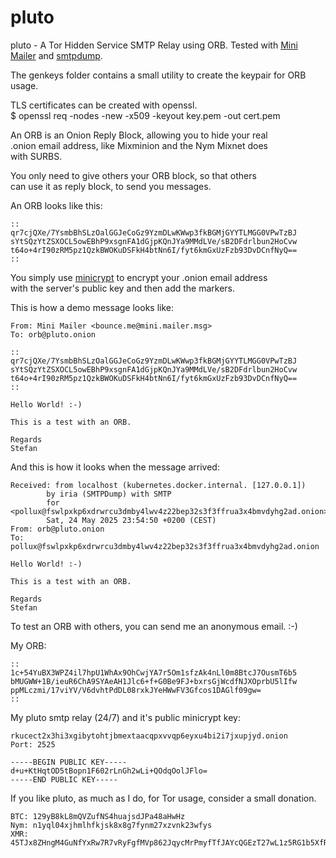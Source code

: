 # pluto
pluto - A Tor Hidden Service SMTP Relay using ORB.
Tested with [Mini Mailer](https://github.com/Ch1ffr3punk/mmg) and [smtpdump](https://github.com/Ch1ffr3punk/smtpdump).

The genkeys folder contains a small utility to create the keypair for ORB usage.  

TLS certificates can be created with openssl.  
$ openssl req -nodes -new -x509 -keyout key.pem -out cert.pem  

An ORB is an Onion Reply Block, allowing you to hide your real    
.onion email address, like Mixminion and the Nym Mixnet does    
with SURBS.

You only need to give others your ORB block, so that others  
can use it as reply block, to send you messages.  

An ORB looks like this:

```
::  
qr7cjQXe/7YsmbBhSLzOalGGJeCoGz9YzmDLwKWwp3fkBGMjGYYTLMGG0VPwTzBJ  
sYtSQzYtZSXOCL5owEBhP9xsgnFA1dGjpKQnJYa9MMdLVe/sB2DFdrlbun2HoCvw  
t64o+4rI90zRM5pz1QzkBWOKuDSFkH4btNn6I/fyt6kmGxUzFzb93DvDCnfNyQ==  
::  
```
You simply use [minicrypt](https://github.com/Ch1ffr3punk/minicrypt) to encrypt your .onion email address  
with the server's public key and then add the markers.  

This is how a demo message looks like:

```
From: Mini Mailer <bounce.me@mini.mailer.msg>  
To: orb@pluto.onion  

::  
qr7cjQXe/7YsmbBhSLzOalGGJeCoGz9YzmDLwKWwp3fkBGMjGYYTLMGG0VPwTzBJ  
sYtSQzYtZSXOCL5owEBhP9xsgnFA1dGjpKQnJYa9MMdLVe/sB2DFdrlbun2HoCvw  
t64o+4rI90zRM5pz1QzkBWOKuDSFkH4btNn6I/fyt6kmGxUzFzb93DvDCnfNyQ==  
::  

Hello World! :-)  

This is a test with an ORB.  

Regards  
Stefan  
```
And this is how it looks when the message arrived:  
```
Received: from localhost (kubernetes.docker.internal. [127.0.0.1])  
        by iria (SMTPDump) with SMTP  
        for <pollux@fswlpxkp6xdrwrcu3dmby4lwv4z22bep32s3f3ffrua3x4bmvdyhg2ad.onion>;  
        Sat, 24 May 2025 23:54:50 +0200 (CEST)  
From: orb@pluto.onion  
To: pollux@fswlpxkp6xdrwrcu3dmby4lwv4z22bep32s3f3ffrua3x4bmvdyhg2ad.onion  

Hello World! :-)  

This is a test with an ORB.  

Regards  
Stefan
```
To test an ORB with others, you can send me an anonymous email. :-)

My ORB:
```
::  
1c+54YuBX3WPZ4il7hpU1WhAx9OhCwjYA7r5Om1sfzAk4nLl0m8BtcJ7OusmT6b5  
bMUGWW+1B/ieuR6ChA9SYAeAH1Jlc6+f+G0Be9FJ+bxrsGjWcdfNJXOprbU5lIfw  
ppMLczmi/17viYV/V6dvhtPdDL08rxkJYeHWwFV3Gfcos1DAGlf09gw=  
::
```
My pluto smtp relay (24/7) and it's public minicrypt key:   
```
rkucect2x3hi3xgibytohtjbmextaacqpxvvqp6eyxu4bi2i7jxupjyd.onion  
Port: 2525

-----BEGIN PUBLIC KEY-----
d+u+KtHqtOD5tBopn1F602rLnGh2wLi+QOdqOolJFlo=
-----END PUBLIC KEY-----
```

If you like pluto, as much as I do, for Tor usage, consider a small donation.    
```  
BTC: 129yB8kL8mQVZufNS4huajsdJPa48aHwHz  
Nym: n1yql04xjhmlhfkjsk8x8g7fynm27xzvnk23wfys  
XMR: 45TJx8ZHngM4GuNfYxRw7R7vRyFgfMVp862JqycMrPmyfTfJAYcQGEzT27wL1z5RG1b5XfRPJk97KeZr1svK8qES2z1uZrS
```




